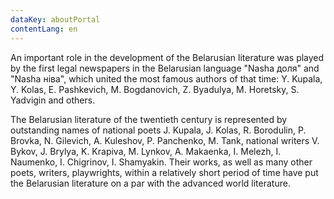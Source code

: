 ```yaml
---
dataKey: aboutPortal
contentLang: en
---
```


An important role in the development of the Belarusian literature was played by the first legal newspapers in the Belarusian language "Nasha доля" and "Nasha ніва", which united the most famous authors of that time: Y. Kupala, Y. Kolas, E. Pashkevich, M. Bogdanovich, Z. Byadulya, M. Horetsky, S. Yadvigin and others.

The Belarusian literature of the twentieth century is represented by outstanding names of national poets J. Kupala, J. Kolas, R. Borodulin, P. Brovka, N. Gilevich, A. Kuleshov, P. Panchenko, M. Tank, national writers V. Bykov, J. Brylya, K. Krapiva, M. Lynkov, A. Makaenka, I. Melezh, I. Naumenko, I. Chigrinov, I. Shamyakin. Their works, as well as many other poets, writers, playwrights, within a relatively short period of time have put the Belarusian literature on a par with the advanced world literature.
